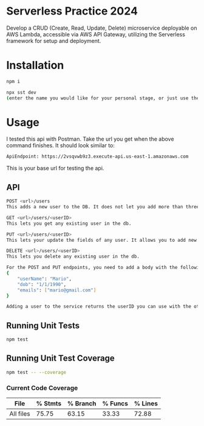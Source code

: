 # Serverless Practice 2024

Develop a CRUD (Create, Read, Update, Delete) microservice deployable on AWS Lambda, accessible via AWS API Gateway, utilizing the Serverless framework for setup and deployment.

# Installation

```sh
npm i

npx sst dev
(enter the name you would like for your personal stage, or just use the default. This may take a while)
```

# Usage

I tested this api with Postman. 
Take the url you get when the above command finishes. It should look similar to:

```sh
ApiEndpoint: https://2vsqvwb9z3.execute-api.us-east-1.amazonaws.com
```

This is your base url for testing the api.

## API

```sh
POST <url>/users
This adds a new user to the DB. It does not let you add more than three email addresses and auto dedupes them.

GET <url>/users/<userID>
This lets you get any existing user in the db.

PUT <url>/users/<userID>
This lets your update the fields of any user. It allows you to add new email addresses but not remove them. This was done by treating the email property as emails to be added and auto dedupes them. 

DELETE <url>/users/<userID>
This lets you delete any existing user in the db.

For the POST and PUT endpoints, you need to add a body with the following properties:
{
    "userName": "Mario",
    "dob": "1/1/1990",
    "emails": ["mario@gmail.com"]
}

Adding a user to the service returns the userID you can use with the other endpoints.
```

## Running Unit Tests

```sh
npm test
```

## Running Unit Test Coverage

```sh
npm test -- --coverage
```

### Current Code Coverage

File           | % Stmts | % Branch | % Funcs | % Lines |                       
---------------|---------|----------|---------|---------|
All files      |   75.75 |    63.15 |   33.33 |   72.88 | 

